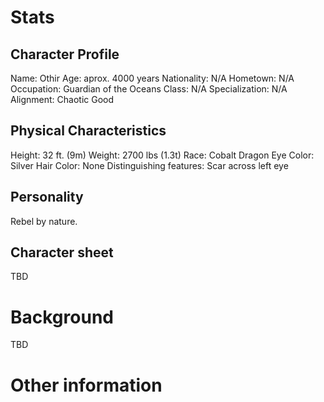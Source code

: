 <!-- TITLE: Othir The Sea Serpent -->
<!-- SUBTITLE: A quick summary of Othir The Sea Serpent -->

# Stats
## Character Profile
Name: Othir
Age: aprox. 4000 years
Nationality: N/A
Hometown: N/A
Occupation: Guardian of the Oceans
Class: N/A
Specialization: N/A
Alignment: Chaotic Good
## Physical Characteristics
Height: 32 ft. (9m)
Weight: 2700 lbs (1.3t)
Race: Cobalt Dragon
Eye Color: Silver
Hair Color: None
Distinguishing features: Scar across left eye
## Personality
Rebel by nature.
## Character sheet
TBD
# Background
TBD
# Other information